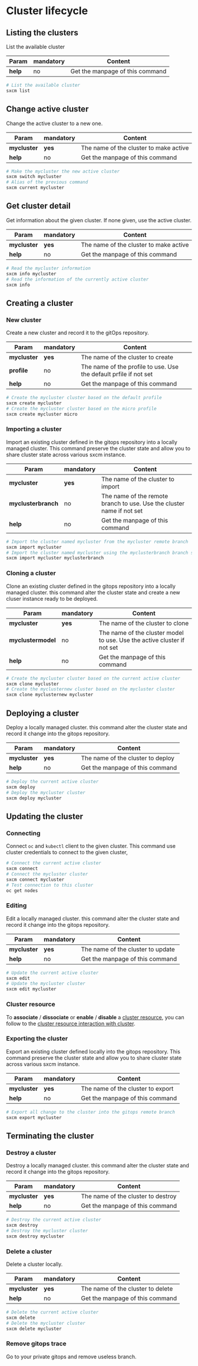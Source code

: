 # Cluster lifecycle

## Listing the clusters

List the available cluster

| Param    | mandatory | Content                         |
| -------- | --------- | ------------------------------- |
| **help** | no        | Get the manpage of this command |

```bash
# List the available cluster
sxcm list
```

## Change active cluster

Change the active cluster to a new one.

| Param         | mandatory | Content                                |
| ------------- | --------- | -------------------------------------- |
| **mycluster** | **yes**   | The name of the cluster to make active |
| **help**      | no        | Get the manpage of this command        |

```bash
# Make the mycluster the new active cluster
sxcm switch mycluster
# Alias of the previous command
sxcm current mycluster
```

## Get cluster detail

Get information about the given cluster. If none given, use the active cluster.

| Param         | mandatory | Content                                |
| ------------- | --------- | -------------------------------------- |
| **mycluster** | **yes**   | The name of the cluster to make active |
| **help**      | no        | Get the manpage of this command        |

```bash
# Read the mycluster information
sxcm info mycluster
# Read the information of the currently active cluster
sxcm info
```

## Creating a cluster

### New cluster

Create a new cluster and record it to the gitOps repository.

| Param         | mandatory | Content                                                           |
| ------------- | --------- | ----------------------------------------------------------------- |
| **mycluster** | **yes**   | The name of the cluster to create                                 |
| **profile**   | no        | The name of the profile to use. Use the default prfile if not set |
| **help**      | no        | Get the manpage of this command                                   |

```bash
# Create the mycluster cluster based on the default profile
sxcm create mycluster
# Create the mycluster cluster based on the micro profile
sxcm create mycluster micro
```

### Importing a cluster

Import an existing cluster defined in the gitops repository into a locally managed cluster. This command
preserve the cluster state and allow you to share cluster state across various sxcm instance.

| Param               | mandatory | Content                                                               |
| ------------------- | --------- | --------------------------------------------------------------------- |
| **mycluster**       | **yes**   | The name of the cluster to import                                     |
| **myclusterbranch** | no        | The name of the remote branch to use. Use the cluster name if not set |
| **help**            | no        | Get the manpage of this command                                       |

```bash
# Import the cluster named mycluster from the mycluster remote branch
sxcm import mycluster
# Import the cluster named mycluster using the myclusterbranch branch stored into the cluster git repository as model.
sxcm import mycluster myclusterbranch
```

### Cloning a cluster

Clone an existing cluster defined in the gitops repository into a locally managed cluster. this command
alter the cluster state and create a new cluser instance ready to be deployed.

| Param              | mandatory | Content                                                                 |
| ------------------ | --------- | ----------------------------------------------------------------------- |
| **mycluster**      | **yes**   | The name of the cluster to clone                                        |
| **myclustermodel** | no        | The name of the cluster model to use. Use the active cluster if not set |
| **help**           | no        | Get the manpage of this command                                         |

```bash
# Create the mycluster cluster based on the current active cluster
sxcm clone mycluster
# Create the myclusternew cluster based on the mycluster cluster
sxcm clone myclusternew mycluster
```

## Deploying a cluster

Deploy a locally managed cluster. this command alter the cluster state and record it change into the gitops repository.

| Param         | mandatory | Content                           |
| ------------- | --------- | --------------------------------- |
| **mycluster** | **yes**   | The name of the cluster to deploy |
| **help**      | no        | Get the manpage of this command   |

```bash
# Deploy the current active cluster
sxcm deploy
# Deploy the mycluster cluster
sxcm deploy mycluster
```

## Updating the cluster

### Connecting

Connect `oc` and `kubectl` client to the given cluster. This command use cluster credentials to connect to
the given cluster,

```bash
# Connect the current active cluster
sxcm connect
# Connect the mycluster cluster
sxcm connect mycluster
# Test connection to this cluster
oc get nodes
```

### Editing

Edit a locally managed cluster. this command alter the cluster state and record it change into the gitops repository.

| Param         | mandatory | Content                           |
| ------------- | --------- | --------------------------------- |
| **mycluster** | **yes**   | The name of the cluster to update |
| **help**      | no        | Get the manpage of this command   |

```bash
# Update the current active cluster
sxcm edit
# Update the mycluster cluster
sxcm edit mycluster
```

### Cluster resource

To **associate** / **dissociate** or **enable** / **disable** a [cluster resource](../4-cluster-resources), you can follow to the [cluster resource interaction with cluster](../4-cluster-resources#cluster-interaction-commands).

### Exporting the cluster

Export an existing cluster defined locally into the gitops repository. This command
preserve the cluster state and allow you to share cluster state across various sxcm instance.

| Param         | mandatory | Content                           |
| ------------- | --------- | --------------------------------- |
| **mycluster** | **yes**   | The name of the cluster to export |
| **help**      | no        | Get the manpage of this command   |

```bash
# Export all change to the cluster into the gitops remote branch
sxcm export mycluster
```

## Terminating the cluster

### Destroy a cluster

Destroy a locally managed cluster. this command alter the cluster state and record it change into the gitops repository.

| Param         | mandatory | Content                            |
| ------------- | --------- | ---------------------------------- |
| **mycluster** | **yes**   | The name of the cluster to destroy |
| **help**      | no        | Get the manpage of this command    |

```bash
# Destroy the current active cluster
sxcm destroy
# Destroy the mycluster cluster
sxcm destroy mycluster
```

### Delete a cluster

Delete a cluster locally.

| Param         | mandatory | Content                           |
| ------------- | --------- | --------------------------------- |
| **mycluster** | **yes**   | The name of the cluster to delete |
| **help**      | no        | Get the manpage of this command   |

```bash
# Delete the current active cluster
sxcm delete
# Delete the mycluster cluster
sxcm delete mycluster
```

### Remove gitops trace

Go to your private gitops and remove useless branch.
